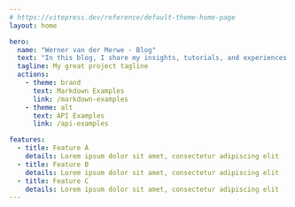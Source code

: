```yaml
---
# https://vitepress.dev/reference/default-theme-home-page
layout: home

hero:
  name: "Werner van der Merwe - Blog"
  text: "In this blog, I share my insights, tutorials, and experiences in the world of programming."
  tagline: My great project tagline
  actions:
    - theme: brand
      text: Markdown Examples
      link: /markdown-examples
    - theme: alt
      text: API Examples
      link: /api-examples

features:
  - title: Feature A
    details: Lorem ipsum dolor sit amet, consectetur adipiscing elit
  - title: Feature B
    details: Lorem ipsum dolor sit amet, consectetur adipiscing elit
  - title: Feature C
    details: Lorem ipsum dolor sit amet, consectetur adipiscing elit
---
```


